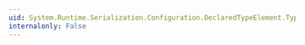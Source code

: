 ```yaml
---
uid: System.Runtime.Serialization.Configuration.DeclaredTypeElement.Type
internalonly: False
---
```

